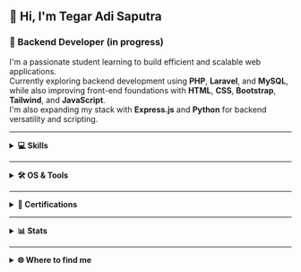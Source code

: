 
## 👋 Hi, I'm **Tegar Adi Saputra**
### 🧠 Backend Developer (in progress)

I'm a passionate student learning to build efficient and scalable web applications.  
Currently exploring backend development using **PHP**, **Laravel**, and **MySQL**, while also improving front-end foundations with **HTML**, **CSS**, **Bootstrap**, **Tailwind**, and **JavaScript**.  
I'm also expanding my stack with **Express.js** and **Python** for backend versatility and scripting.

---

<details>
  <summary><b>💻 Skills</b></summary>

[![PHP](https://img.shields.io/badge/PHP-★★★-lightgrey?labelColor=777BB4&logo=php&style=for-the-badge&logoColor=white)](https://www.php.net/)
[![Laravel](https://img.shields.io/badge/Laravel-★★☆-lightgrey?labelColor=FF2D20&logo=Laravel&style=for-the-badge&logoColor=white)](https://laravel.com/)
[![MySQL](https://img.shields.io/badge/MySQL-★★★-lightgrey?labelColor=4479A1&logo=MySQL&style=for-the-badge&logoColor=white)](https://www.mysql.com/)
[![ExpressJS](https://img.shields.io/badge/Express.js-★☆☆-lightgrey?labelColor=000000&logo=Express&style=for-the-badge&logoColor=white)](https://expressjs.com/)
[![JavaScript](https://img.shields.io/badge/JavaScript-★★☆-lightgrey?labelColor=F7DF1E&logo=JavaScript&style=for-the-badge&logoColor=black)](https://developer.mozilla.org/en-US/docs/Web/JavaScript)
[![Python](https://img.shields.io/badge/Python-★☆☆-lightgrey?labelColor=3776AB&logo=Python&style=for-the-badge&logoColor=white)](https://www.python.org/)
[![HTML](https://img.shields.io/badge/HTML5-★★★-lightgrey?labelColor=E34F26&logo=HTML5&style=for-the-badge&logoColor=white)](https://developer.mozilla.org/en-US/docs/Web/HTML)
[![CSS](https://img.shields.io/badge/CSS3-★★★-lightgrey?labelColor=1572B6&logo=CSS3&style=for-the-badge&logoColor=white)](https://developer.mozilla.org/en-US/docs/Web/CSS)
[![Bootstrap](https://img.shields.io/badge/Bootstrap-★★☆-lightgrey?labelColor=7952B3&logo=Bootstrap&style=for-the-badge&logoColor=white)](https://getbootstrap.com/)
[![Tailwind](https://img.shields.io/badge/Tailwind-★★☆-lightgrey?labelColor=38B2AC&logo=TailwindCSS&style=for-the-badge&logoColor=white)](https://tailwindcss.com/)

</details>

---

<details>
  <summary><b>🛠 OS & Tools</b></summary>

![Windows](https://img.shields.io/badge/-Windows-0078D6?logo=Windows&style=for-the-badge&logoColor=white)
![Linux](https://img.shields.io/badge/-Linux-FCC624?logo=Linux&style=for-the-badge&logoColor=black)
![Ubuntu](https://img.shields.io/badge/-Ubuntu-E95420?logo=Ubuntu&style=for-the-badge&logoColor=white)
![VSCode](https://img.shields.io/badge/-VS%20Code-007ACC?logo=Visual%20Studio%20Code&style=for-the-badge&logoColor=white)
![Laragon](https://img.shields.io/badge/-Laragon-0E83CD?logo=Laragon&style=for-the-badge&logoColor=white)
![Git](https://img.shields.io/badge/-Git-F05032?logo=Git&style=for-the-badge&logoColor=white)
![GitHub](https://img.shields.io/badge/-GitHub-181717?logo=GitHub&style=for-the-badge&logoColor=white)
![XAMPP](https://img.shields.io/badge/-XAMPP-FB7A24?logo=XAMPP&style=for-the-badge&logoColor=white)
![Composer](https://img.shields.io/badge/-Composer-885630?logo=Composer&style=for-the-badge&logoColor=white)
![NodeJS](https://img.shields.io/badge/-Node.js-339933?logo=Node.js&style=for-the-badge&logoColor=white)
![NPM](https://img.shields.io/badge/-npm-CB3837?logo=npm&style=for-the-badge&logoColor=white)

</details>

---

<details>
  <summary><b>📜 Certifications</b></summary>

🏅 **FastCamp: Hack A Day Camp (Cybersecurity Education)**  
Issued by *FastCamp* – *24 October 2025*  
[View Certificate (PDF)](./Tegar_Adi_Saputra.pdf)

</details>

---

<details>
  <summary><b>📊 Stats</b></summary>

![GitHub Stats](https://github-readme-stats.vercel.app/api?username=tegaradisaputra&show_icons=true&title_color=ff4d4d&text_color=f0f0f0&icon_color=ff4d4d&bg_color=00000000&hide_border=true&count_private=true)
![Streak](https://streak-stats.demolab.com?user=tegaradisaputra&theme=dark&hide_border=true&background=00000000&ring=ff4d4d&fire=ff4d4d&currStreakLabel=ff4d4d)

</details>

---

<details>
  <summary><b>🌐 Where to find me</b></summary>

[![GitHub](https://img.shields.io/badge/-GitHub-181717?style=for-the-badge&logo=GitHub&logoColor=white)](https://github.com/tegaradisaputra)
[![LinkedIn](https://img.shields.io/badge/-LinkedIn-0077B5?style=for-the-badge&logo=LinkedIn&logoColor=white)](https://www.linkedin.com/in/tegar-adi-saputra-597b0733b)
[![Instagram](https://img.shields.io/badge/-Instagram-E4405F?style=for-the-badge&logo=Instagram&logoColor=white)](https://www.instagram.com/_twnstraa?igsh=MWFmYmYyZ2VrZWVucw==)
